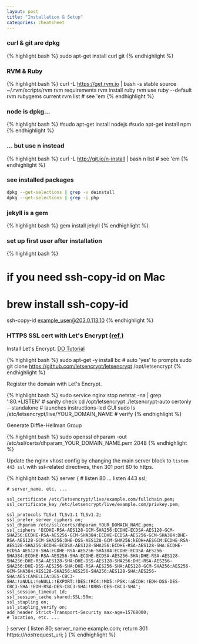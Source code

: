```yaml
---
layout: post
title: "Installation & Setup"
categories: cheatsheet
---
```


### curl & git are dpkg
{% highlight bash %}
sudo apt-get install curl git
{% endhighlight %}


### RVM & Ruby
{% highlight bash %}
curl -L https://get.rvm.io | bash -s stable
source ~/.rvm/scripts/rvm
rvm requirements
rvm install ruby
rvm use ruby --default
rvm rubygems current
rvm list # see 'em
{% endhighlight %}


### node is dpkg...
{% highlight bash %}
#sudo apt-get install nodejs
#sudo apt-get install npm
{% endhighlight %}


### ... but use n instead
{% highlight bash %}
curl -L http://git.io/n-install | bash
n list # see 'em
{% endhighlight %}

### see installed packages
``` bash
dpkg --get-selections | grep -v deinstall
dpkg --get-selections | grep -i php
```


### jekyll is a gem
{% highlight bash %}
gem install jekyll
{% endhighlight %}



### set up first user after installation
{% highlight bash %}
# if you need ssh-copy-id on Mac
# brew install ssh-copy-id

ssh-copy-id example_user@203.0.113.10
{% endhighlight %}


### HTTPS SSL cert with Let's Encrypt [(ref.)](https://www.digitalocean.com/community/tutorials/how-to-secure-nginx-with-let-s-encrypt-on-ubuntu-14-04)

Install Let's Encrypt. [DO Tutorial](https://www.digitalocean.com/community/tutorials/how-to-secure-nginx-with-let-s-encrypt-on-ubuntu-14-04)

{% highlight bash %}
sudo apt-get -y install bc # auto 'yes' to prompts
sudo git clone https://github.com/letsencrypt/letsencrypt /opt/letsencrypt
{% endhighlight %} 

Register the domain with Let's Encrypt.

{% highlight bash %}
sudo service nginx stop
netstat -na | grep ':80.*LISTEN' # sanity check
cd /opt/letsencrypt
./letsencrypt-auto certonly --standalone # launches instructions-led GUI
sudo ls /etc/letsencrypt/live/YOUR_DOMAIN_NAME # verify
{% endhighlight %} 

Generate Diffie-Hellman Group

{% highlight bash %}
sudo openssl dhparam -out /etc/ssl/certs/dhparam_YOUR_DOMAIN_NAME.pem 2048
{% endhighlight %} 

Update the nginx vhost config by changing the main server block to `listen 443 ssl` with ssl-related directives, then 301 port 80 to https.

{% highlight bash %}
server {
    # listen 80 ...
    listen 443 ssl;

    # server_name, etc. ...

    ssl_certificate /etc/letsencrypt/live/example.com/fullchain.pem;
    ssl_certificate_key /etc/letsencrypt/live/example.com/privkey.pem;

    ssl_protocols TLSv1 TLSv1.1 TLSv1.2;
    ssl_prefer_server_ciphers on;
    ssl_dhparam /etc/ssl/certs/dhparam_YOUR_DOMAIN_NAME.pem;
    ssl_ciphers 'ECDHE-RSA-AES128-GCM-SHA256:ECDHE-ECDSA-AES128-GCM-SHA256:ECDHE-RSA-AES256-GCM-SHA384:ECDHE-ECDSA-AES256-GCM-SHA384:DHE-RSA-AES128-GCM-SHA256:DHE-DSS-AES128-GCM-SHA256:kEDH+AESGCM:ECDHE-RSA-AES128-SHA256:ECDHE-ECDSA-AES128-SHA256:ECDHE-RSA-AES128-SHA:ECDHE-ECDSA-AES128-SHA:ECDHE-RSA-AES256-SHA384:ECDHE-ECDSA-AES256-SHA384:ECDHE-RSA-AES256-SHA:ECDHE-ECDSA-AES256-SHA:DHE-RSA-AES128-SHA256:DHE-RSA-AES128-SHA:DHE-DSS-AES128-SHA256:DHE-RSA-AES256-SHA256:DHE-DSS-AES256-SHA:DHE-RSA-AES256-SHA:AES128-GCM-SHA256:AES256-GCM-SHA384:AES128-SHA256:AES256-SHA256:AES128-SHA:AES256-SHA:AES:CAMELLIA:DES-CBC3-SHA:!aNULL:!eNULL:!EXPORT:!DES:!RC4:!MD5:!PSK:!aECDH:!EDH-DSS-DES-CBC3-SHA:!EDH-RSA-DES-CBC3-SHA:!KRB5-DES-CBC3-SHA';
    ssl_session_timeout 1d;
    ssl_session_cache shared:SSL:50m;
    ssl_stapling on;
    ssl_stapling_verify on;
    add_header Strict-Transport-Security max-age=15768000;
    # location, etc. ...
}
server {
    listen 80;
    server_name example.com;
    return 301 https://$host$request_uri;
}
{% endhighlight %} 


